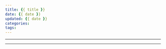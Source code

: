 ```yaml
---
title: {{ title }}
date: {{ date }}
updated: {{ date }}
categories:
tags:
---
```

---


<!-- more -->


---
